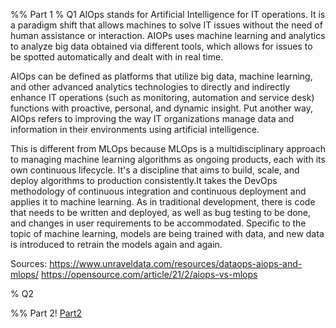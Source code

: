 %% Part 1
% Q1
AIOps stands for Artificial Intelligence for IT operations. It is a paradigm shift that allows machines to solve 
IT issues without the need of human assistance or interaction. AIOPs uses machine learning and analytics to 
analyze big data obtained via different tools, which allows for issues to be spotted automatically and dealt 
with in real time.

AIOps can be defined as platforms that utilize big data, machine learning, and other advanced analytics technologies
to directly and indirectly enhance IT operations (such as monitoring, automation and service desk) functions with 
proactive, personal, and dynamic insight.  Put another way, AIOps refers to improving the way IT organizations 
manage data and information in their environments using artificial intelligence.

This is different from MLOps because MLOps is a multidisciplinary approach to managing machine learning algorithms
as ongoing products, each with its own continuous lifecycle. It's a discipline that aims to build, scale, and 
deploy algorithms to production consistently.It takes the DevOps methodology of continuous integration and 
continuous deployment and applies it to machine learning. As in traditional development, there is code that 
needs to be written and deployed, as well as bug testing to be done, and changes in user requirements to be 
accommodated. Specific to the topic of machine learning, models are being trained with data, and new data is 
introduced to retrain the models again and again.

Sources:
https://www.unraveldata.com/resources/dataops-aiops-and-mlops/
https://opensource.com/article/21/2/aiops-vs-mlops

% Q2



%% Part 2!
[Part2](https://user-images.githubusercontent.com/61078142/124983374-80a3ea00-e055-11eb-9667-1a0baaef6ecf.PNG)
